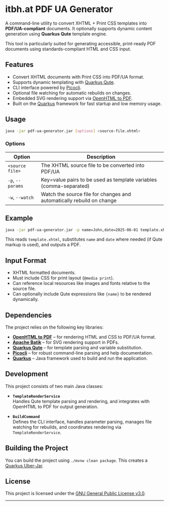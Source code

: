 
# itbh.at PDF UA Generator

A command-line utility to convert XHTML + Print CSS templates into **PDF/UA-compliant** documents. It optionally supports dynamic content generation using **Quarkus Qute** template engine.

This tool is particularly suited for generating accessible, print-ready PDF documents using standards-compliant HTML and CSS input.

## Features

- Convert XHTML documents with Print CSS into PDF/UA format.
- Supports dynamic templating with [Quarkus Qute](https://quarkus.io/guides/qute).
- CLI interface powered by [Picocli](https://picocli.info/).
- Optional file watching for automatic rebuilds on changes.
- Embedded SVG rendering support via [OpenHTML to PDF](https://github.com/danfickle/openhtmltopdf).
- Built on the [Quarkus](https://quarkus.io) framework for fast startup and low memory usage.

## Usage

```bash
java -jar pdf-ua-generator.jar [options] <source-file.xhtml>
```

### Options

| Option                     | Description                                                                 |
|---------------------------|-----------------------------------------------------------------------------|
| `<source file>`           | The XHTML source file to be converted into PDF/UA                           |
| `-p`, `--params`          | Key=value pairs to be used as template variables (comma-separated)         |
| `-w`, `--watch`           | Watch the source file for changes and automatically rebuild on change      |

## Example

```bash
java -jar pdf-ua-generator.jar -p name=John,date=2025-06-01 template.xhtml
```

This reads `template.xhtml`, substitutes `name` and `date` where needed (if Qute markup is used), and outputs a PDF.

## Input Format

- XHTML formatted documents.
- Must include CSS for print layout (`@media print`).
- Can reference local resources like images and fonts relative to the source file.
- Can optionally include Qute expressions like `{name}` to be rendered dynamically.

## Dependencies

The project relies on the following key libraries:

- **[OpenHTML to PDF](https://github.com/openhtmltopdf/openhtmltopdf)** – for rendering HTML and CSS to PDF/UA format.
- **[Apache Batik](https://xmlgraphics.apache.org/batik/)** – for SVG rendering support in PDFs.
- **[Quarkus Qute](https://quarkus.io/guides/qute)** – for template parsing and variable substitution.
- **[Picocli](https://picocli.info/)** – for robust command-line parsing and help documentation.
- **[Quarkus](https://quarkus.io)** – Java framework used to build and run the application.

## Development

This project consists of two main Java classes:

- **`TemplateRenderService`**  
  Handles Qute template parsing and rendering, and integrates with OpenHTML to PDF for output generation.

- **`BuildCommand`**  
  Defines the CLI interface, handles parameter parsing, manages file watching for rebuilds, and coordinates rendering via `TemplateRenderService`.

## Building the Project

You can build the project using `./mvnw clean package`. This creates a [Quarkus Uber-Jar](https://quarkus.io/guides/maven-tooling#uber-jar-maven).

## License

This project is licensed under the [GNU General Public License v3.0](https://www.gnu.org/licenses/gpl-3.0.html).

---
